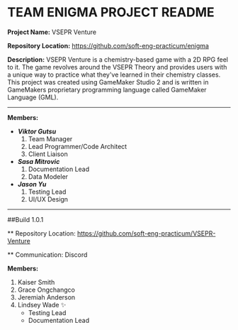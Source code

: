 # TEAM ENIGMA PROJECT README

**Project Name:** VSEPR Venture

**Repository Location:** https://github.com/soft-eng-practicum/enigma

**Description:** VSEPR Venture is a chemistry-based game with a 2D RPG feel to it. The game revolves around the VSEPR Theory and provides users with a unique way to practice what they've learned in their chemistry classes. 
This project was created using GameMaker Studio 2 and is written in GameMakers proprietary programming language called GameMaker Language (GML).

***

**Members:**
* ***Viktor Gutsu***
  1. Team Manager
  2. Lead Programmer/Code Architect
  3. Client Liaison
* ***Sasa Mitrovic***
  1. Documentation Lead
  2. Data Modeler
* ***Jason Yu***
  1. Testing Lead
  2. UI/UX Design
  

***  
  
##Build 1.0.1

** Repository Location: https://github.com/soft-eng-practicum/VSEPR-Venture

** Communication: Discord

**Members:**
1. Kaiser Smith
2. Grace Ongchangco
3. Jeremiah Anderson
4. Lindsey Wade :sparkles:
	* Testing Lead
	* Documentation Lead
